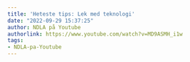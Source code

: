 ```yaml
---
title: 'Heteste tips: Lek med teknologi'
date: "2022-09-29 15:37:25"
author: NDLA på Youtube
authorlink: https://www.youtube.com/watch?v=MD9ASMH_i1w
tags:
- NDLA-pa-Youtube
---
```


